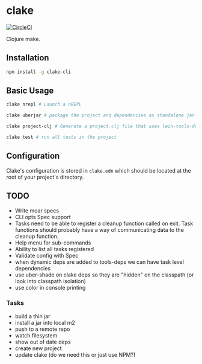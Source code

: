 # clake

[![CircleCI](https://circleci.com/gh/ComputeSoftware/clake.svg?style=svg)](https://circleci.com/gh/ComputeSoftware/clake)

Clojure make.

## Installation

```bash
npm install -g clake-cli
```

## Basic Usage

```bash
clake nrepl # Launch a nREPL

clake uberjar # package the project and dependencies as standalone jar

clake project-clj # Generate a project.clj file that uses lein-tools-deps

clake test # run all tests in the project
```


## Configuration

Clake's configuration is stored in `clake.edn` which should be located at the 
root of your project's directory. 


## TODO

- Write moar specs
- CLI opts Spec support
- Tasks need to be able to register a cleanup function called on exit. Task functions
should probably have a way of communicating data to the cleanup function.
- Help menu for sub-commands
- Ability to list all tasks registered
- Validate config with Spec
- when dynamic deps are added to tools-deps we can have task level dependencies
- use uber-shade on clake deps so they are "hidden" on the classpath (or look into classpath isolation)
- use color in console printing

### Tasks

- build a thin jar
- install a jar into local m2
- push to a remote repo
- watch filesystem
- show out of date deps
- create new project
- update clake (do we need this or just use NPM?)